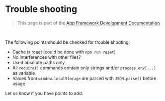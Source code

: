 # Trouble shooting

> This page is part of the [App Framework Development Documentation](../DEVELOPMENT.md)

<br />

The following points should be checked for trouble shooting:

- Cache is reset (could be done with `npm run reset`)
- No interferences with other files?
- Used absolute paths only
- All `require()` commands contain only strings and/or `process.env[...]` as variable
- Values from `window.localStorage` are parsed with `JSON.parse()` before usage

Let us know if you have points to add.
